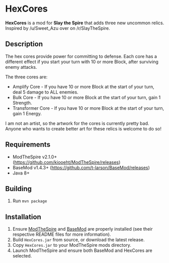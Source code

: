 # HexCores #
**HexCores** is a mod for **Slay the Spire** that adds three new uncommon relics. Inspired by /u/Sweet_Azu over on /r/SlayTheSpire.

## Description ##

The hex cores provide power for committing to defense. Each core has a different effect if you start your turn with 10 or more Block, after surviving enemy attacks.

The three cores are:

* Amplify Core - If you have 10 or more Block at the start of your turn, deal 5 damage to ALL enemies.
* Bulk Core - If you have 10 or more Block at the start of your turn, gain 1 Strength.
* Transformer Core - If you have 10 or more Block at the start of your turn, gain 1 Energy.

I am not an artist, so the artwork for the cores is currently pretty bad. Anyone who wants to create better art for these relics is welcome to do so!

## Requirements ##
* ModTheSpire v2.1.0+ (https://github.com/kiooeht/ModTheSpire/releases)
* BaseMod v1.4.3+ (https://github.com/t-larson/BaseMod/releases)
* Java 8+

## Building ##
1. Run `mvn package`

## Installation ##
1. Ensure [ModTheSpire](https://github.com/kiooeht/ModTheSpire) and [BaseMod](https://github.com/t-larson/BaseMod) are properly installed (see their respective README files for more information).
1. Build `HexCores.jar` from source, or download the latest release.
1. Copy `HexCores.jar` to your ModTheSpire mods directory.
1. Launch ModTheSpire and ensure both BaseMod and HexCores are selected.

